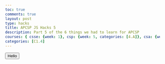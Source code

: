 ```yaml
---
toc: true
comments: true
layout: post
type: hacks
title: APCSP JS Hacks 5
description: Part 5 of the 6 things we had to learn for APCSP 
courses: { csse: {week: 1}, csp: {week: 5, categories: [4.A]}, csa: {week: 0} }
categories: [C1.4]
---
```


<button onclick = "players()">Hello</button>

<script>
var frame = 0;
var time = 0;
var xPlay = {
    "item" : "x",
    "x" : 0,
    "y" : 2
};
var yPlay = {
    "item" : "y",
    "x" : 1,
    "y" : 2
};
var dummy = {
    "item": "d",
    "x": 3,
    "y": 1
}
var objects = [xPlay, yPlay];
function drawScreen(){
    var lane = "";
    objCt = 0
    objects.sort((a, b) => {
        if(a["y"] < b["y"]){
            return -1
        }
        if(a["x"] < b["x"]){
            return -1
        }
        else{
            return 1
        }
    });
    for(var y = 0; y < 3; y++){
        for(var x = 0; x < 20; x++){
            if(objects[objCt]["x"] == x && objects[objCt]["y"] == y){
                lane += objects[objCt]["item"]
                if(objCt + 1 < objects.length){
                    objCt += 1
                }
            }
            else{
                lane += "."
            }
        }
        lane += "\n"
    }
    lane += "################oooo"
    return lane
}
function players(){
    console.log(frame)
    var toUpX = 0
    var toUpY = 0
    if(frame < 16){
        xPlay["x"] = frame
        if(frame % 2 == 1){
            toUpX = 1
        }
        else{
            toUpX = 0
        }
        xPlay["y"] = 2 - toUpX
        console.log("PlayerX X is", xPlay["x"])
        console.log("PlayerX Y is", xPlay["y"])
        if(frame > 1){
            yPlay["x"] = frame
            if(frame % 2 == 0 && frame != 0){
                toUpY = 1
            }
            else{
                toUpY = 0
            }
            yPlay["y"] = 2 - toUpY
            console.log("PlayerY X is", yPlay["x"])
            console.log("PlayerY Y is", yPlay["y"])
        }   
    }
    console.log("Time is", time)
    time += 1
    if(time >= 16 && time < 28){
        frame -= 1
    }
    else if (time < 20){
        frame += 1
    }
    theScreen = drawScreen()
    console.log(theScreen)
}
</script>